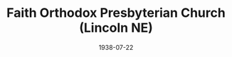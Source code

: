 ---
date: &id001 1938-07-22
end_date: null
location:
  address: 5640 Salt Valley View
  city: Lincoln
  state: NE
minister:
- end: 1941-01-01
  name: Thomas Cooper
  start: 1938-01-01
  type: Pastor
- end: 1944-01-01
  name: James Brown
  start: 1941-01-01
  type: Pastor
- end: 1946-01-01
  name: Delbert Schowalter
  start: 1945-01-01
  type: Pastor
- end: 1952-01-01
  name: Herbert Bird
  start: 1948-01-01
  type: Pastor
- end: 1956-01-01
  name: V. Robert Nilson
  start: 1953-01-01
  type: Pastor
- end: 1974-01-01
  name: Russell Piper
  start: 1957-01-01
  type: Pastor
- end: 1978-01-01
  name: Richard Miller
  start: 1975-01-01
  type: Pastor
- end: 1992-01-01
  name: Stephen Doe
  start: 1984-01-01
  type: Pastor
- end: null
  name: LeRoy Miller
  start: 1993-01-01
  type: Pastor
ministers:
- Thomas Cooper
- James Brown
- Delbert Schowalter
- Herbert Bird
- V. Robert Nilson
- Russell Piper
- Richard Miller
- Stephen Doe
- LeRoy Miller
name: Faith Orthodox Presbyterian Church
names:
- end: null
  name: Faith Orthodox Presbyterian Church
  start: 1938-07-22
origination_date: *id001
raw_data: "NEBRASKA Lincoln\nFaith Orthodox Presbyterian Church  (July 22, 1938\u2013\
  \ )\n5640 Salt Valley View\nPastors:  Thomas Cooper, 1938\u201341\nJames Brown,\
  \ 1941\u201344\nDelbert Schowalter, 1945\u201346\nHerbert Bird, 1948\u201352\nV\
  \ . Robert Nilson, 1953\u201356\nRussell Piper, 1957\u201374\nRichard Miller, 1975\u2013\
  78\nStephen Doe, 1984\u201392\nLeRoy Miller, 1993\u2013"
received_from: null
states:
- NE
status:
  active: true
  end_date: null
  reason: null
  received_from: null
  withdrawal_to: null
title: Faith Orthodox Presbyterian Church (Lincoln NE)
year_established:
- 1938

---